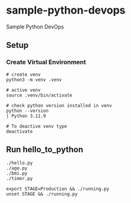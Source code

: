 # sample-python-devops
Sample Python DevOps

## Setup
### Create Virtual Environment
```
# create venv
python3 -m venv .venv

# active venv
source .venv/bin/activate

# check python version installed in venv
python --version
| Python 3.11.9

# To deactive venv type
deactivate
```

## Run hello_to_python
```
./hello.py
./age.py
./bmi.py
./timer.py

export STAGE=Production && ./running.py
unset STAGE && ./running.py
```